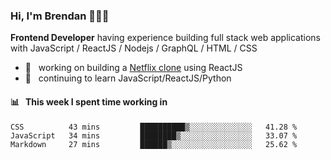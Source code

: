 ### Hi, I'm Brendan 👨🏻‍💻

<b>Frontend Developer</b> having experience building full stack web applications with JavaScript / ReactJS / Nodejs / GraphQL / HTML / CSS</p>

 - 🚀 	&nbsp; working on building a [Netflix clone](https://github.com/brendantfinn/netflix-clone) using ReactJS
 - 🌱 	&nbsp; continuing to learn JavaScript/ReactJS/Python

 
 
#### 📊 	&nbsp; This week I spent time working in
<!--START_SECTION:waka-->
```text
CSS          43 mins         ██████████▒░░░░░░░░░░░░░░   41.28 % 
JavaScript   34 mins         ████████▒░░░░░░░░░░░░░░░░   33.07 % 
Markdown     27 mins         ██████▒░░░░░░░░░░░░░░░░░░   25.62 % 
```
<!--END_SECTION:waka-->
